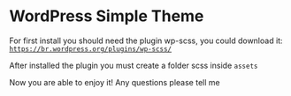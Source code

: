 # WordPress Simple Theme
For first install you should need the plugin wp-scss, you could download it:
<code>https://br.wordpress.org/plugins/wp-scss/</code>

After installed the plugin you must create a folder scss inside <code>assets</code>

Now you are able to enjoy it!
Any questions please tell me
